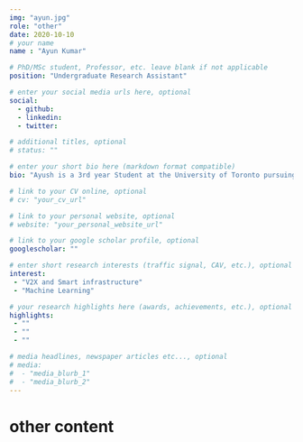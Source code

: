 ```yaml
---
img: "ayun.jpg"
role: "other"
date: 2020-10-10
# your name
name : "Ayun Kumar"

# PhD/MSc student, Professor, etc. leave blank if not applicable
position: "Undergraduate Research Assistant" 

# enter your social media urls here, optional
social: 
  - github:
  - linkedin:
  - twitter:

# additional titles, optional
# status: ""

# enter your short bio here (markdown format compatible)
bio: "Ayush is a 3rd year Student at the University of Toronto pursuing a double major in Statistics and Computational Cognitive Science. Ayush was a Fellow at the UofT Entrepreneurship Hatchery where he co-founded a smart traffic infrastructure company. He is currently interested in improving urban mobility through data collection and analysis." 

# link to your CV online, optional
# cv: "your_cv_url" 

# link to your personal website, optional
# website: "your_personal_website_url" 

# link to your google scholar profile, optional
googlescholar: "" 

# enter short research interests (traffic signal, CAV, etc.), optional
interest: 
 - "V2X and Smart infrastructure"
 - "Machine Learning"

# your research highlights here (awards, achievements, etc.), optional
highlights: 
 - ""
 - ""
 - "" 

# media headlines, newspaper articles etc..., optional
# media: 
#  - "media_blurb_1"
#  - "media_blurb_2" 
---
```

# other content
